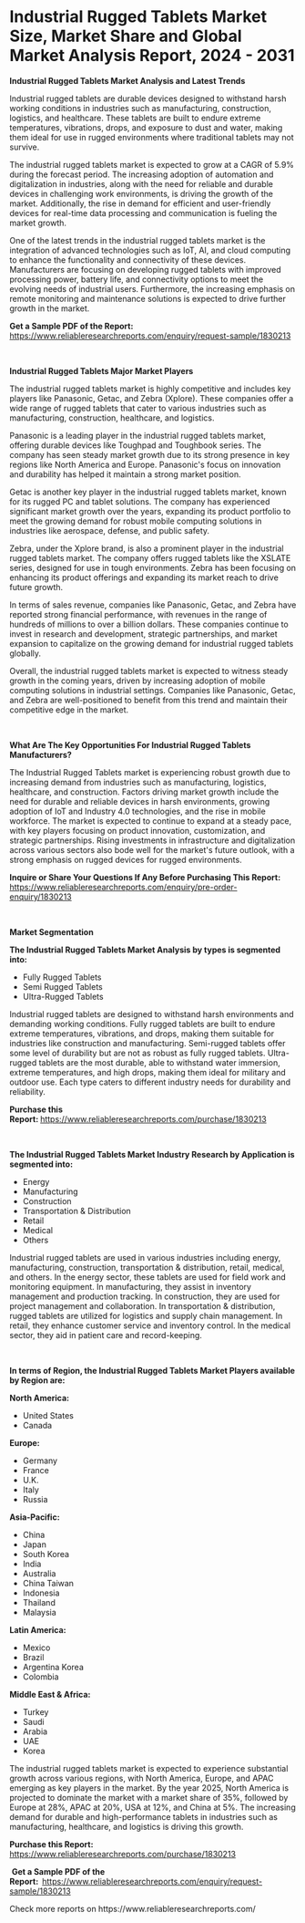 <p><h1>Industrial Rugged Tablets Market Size, Market Share and Global Market Analysis Report, 2024 - 2031</h1></p><p><strong>Industrial Rugged Tablets Market Analysis and Latest Trends</strong></p>
<p><p>Industrial rugged tablets are durable devices designed to withstand harsh working conditions in industries such as manufacturing, construction, logistics, and healthcare. These tablets are built to endure extreme temperatures, vibrations, drops, and exposure to dust and water, making them ideal for use in rugged environments where traditional tablets may not survive.</p><p>The industrial rugged tablets market is expected to grow at a CAGR of 5.9% during the forecast period. The increasing adoption of automation and digitalization in industries, along with the need for reliable and durable devices in challenging work environments, is driving the growth of the market. Additionally, the rise in demand for efficient and user-friendly devices for real-time data processing and communication is fueling the market growth.</p><p>One of the latest trends in the industrial rugged tablets market is the integration of advanced technologies such as IoT, AI, and cloud computing to enhance the functionality and connectivity of these devices. Manufacturers are focusing on developing rugged tablets with improved processing power, battery life, and connectivity options to meet the evolving needs of industrial users. Furthermore, the increasing emphasis on remote monitoring and maintenance solutions is expected to drive further growth in the market.</p></p>
<p><strong>Get a Sample PDF of the Report:&nbsp;</strong> <a href="https://www.reliableresearchreports.com/enquiry/request-sample/1830213">https://www.reliableresearchreports.com/enquiry/request-sample/1830213</a></p>
<p>&nbsp;</p>
<p><strong>Industrial Rugged Tablets Major Market Players</strong></p>
<p><p>The industrial rugged tablets market is highly competitive and includes key players like Panasonic, Getac, and Zebra (Xplore). These companies offer a wide range of rugged tablets that cater to various industries such as manufacturing, construction, healthcare, and logistics. </p><p>Panasonic is a leading player in the industrial rugged tablets market, offering durable devices like Toughpad and Toughbook series. The company has seen steady market growth due to its strong presence in key regions like North America and Europe. Panasonic's focus on innovation and durability has helped it maintain a strong market position.</p><p>Getac is another key player in the industrial rugged tablets market, known for its rugged PC and tablet solutions. The company has experienced significant market growth over the years, expanding its product portfolio to meet the growing demand for robust mobile computing solutions in industries like aerospace, defense, and public safety.</p><p>Zebra, under the Xplore brand, is also a prominent player in the industrial rugged tablets market. The company offers rugged tablets like the XSLATE series, designed for use in tough environments. Zebra has been focusing on enhancing its product offerings and expanding its market reach to drive future growth.</p><p>In terms of sales revenue, companies like Panasonic, Getac, and Zebra have reported strong financial performance, with revenues in the range of hundreds of millions to over a billion dollars. These companies continue to invest in research and development, strategic partnerships, and market expansion to capitalize on the growing demand for industrial rugged tablets globally.</p><p>Overall, the industrial rugged tablets market is expected to witness steady growth in the coming years, driven by increasing adoption of mobile computing solutions in industrial settings. Companies like Panasonic, Getac, and Zebra are well-positioned to benefit from this trend and maintain their competitive edge in the market.</p></p>
<p>&nbsp;</p>
<p><strong>What Are The Key Opportunities For Industrial Rugged Tablets Manufacturers?</strong></p>
<p><p>The Industrial Rugged Tablets market is experiencing robust growth due to increasing demand from industries such as manufacturing, logistics, healthcare, and construction. Factors driving market growth include the need for durable and reliable devices in harsh environments, growing adoption of IoT and Industry 4.0 technologies, and the rise in mobile workforce. The market is expected to continue to expand at a steady pace, with key players focusing on product innovation, customization, and strategic partnerships. Rising investments in infrastructure and digitalization across various sectors also bode well for the market's future outlook, with a strong emphasis on rugged devices for rugged environments.</p></p>
<p><strong>Inquire or Share Your Questions If Any Before Purchasing This Report:</strong> <a href="https://www.reliableresearchreports.com/enquiry/pre-order-enquiry/1830213">https://www.reliableresearchreports.com/enquiry/pre-order-enquiry/1830213</a></p>
<p>&nbsp;</p>
<p><strong>Market Segmentation</strong></p>
<p><strong>The Industrial Rugged Tablets Market Analysis by types is segmented into:</strong></p>
<p><ul><li>Fully Rugged Tablets</li><li>Semi Rugged Tablets</li><li>Ultra-Rugged Tablets</li></ul></p>
<p><p>Industrial rugged tablets are designed to withstand harsh environments and demanding working conditions. Fully rugged tablets are built to endure extreme temperatures, vibrations, and drops, making them suitable for industries like construction and manufacturing. Semi-rugged tablets offer some level of durability but are not as robust as fully rugged tablets. Ultra-rugged tablets are the most durable, able to withstand water immersion, extreme temperatures, and high drops, making them ideal for military and outdoor use. Each type caters to different industry needs for durability and reliability.</p></p>
<p><strong>Purchase this Report:&nbsp;</strong><a href="https://www.reliableresearchreports.com/purchase/1830213">https://www.reliableresearchreports.com/purchase/1830213</a></p>
<p>&nbsp;</p>
<p><strong>The Industrial Rugged Tablets Market Industry Research by Application is segmented into:</strong></p>
<p><ul><li>Energy</li><li>Manufacturing</li><li>Construction</li><li>Transportation & Distribution</li><li>Retail</li><li>Medical</li><li>Others</li></ul></p>
<p><p>Industrial rugged tablets are used in various industries including energy, manufacturing, construction, transportation & distribution, retail, medical, and others. In the energy sector, these tablets are used for field work and monitoring equipment. In manufacturing, they assist in inventory management and production tracking. In construction, they are used for project management and collaboration. In transportation & distribution, rugged tablets are utilized for logistics and supply chain management. In retail, they enhance customer service and inventory control. In the medical sector, they aid in patient care and record-keeping.</p></p>
<p>&nbsp;</p>
<p><strong>In terms of Region, the Industrial Rugged Tablets Market Players available by Region are:</strong></p>
<p>
    <p> <strong> North America: </strong>
        <ul>
            <li>United States</li>
            <li>Canada</li>
        </ul>
        </p> 
    <p> <strong> Europe: </strong>
        <ul>
            <li>Germany</li>
            <li>France</li>
            <li>U.K.</li>
            <li>Italy</li>
            <li>Russia</li>
        </ul>
        </p> 
    <p> <strong> Asia-Pacific: </strong>
        <ul>
            <li>China</li>
            <li>Japan</li>
            <li>South Korea</li>
            <li>India</li>
            <li>Australia</li>
            <li>China Taiwan</li>
            <li>Indonesia</li>
            <li>Thailand</li>
            <li>Malaysia</li>
        </ul>
        </p> 
    <p> <strong> Latin America: </strong>
        <ul>
            <li>Mexico</li>
            <li>Brazil</li>
            <li>Argentina Korea</li>
            <li>Colombia</li>
        </ul>
        </p> 
    <p> <strong> Middle East & Africa: </strong>
        <ul>
            <li>Turkey</li>
            <li>Saudi</li>
            <li>Arabia</li>
            <li>UAE</li>
            <li>Korea</li>
        </ul>
    </p>
    </p>
<p><p>The industrial rugged tablets market is expected to experience substantial growth across various regions, with North America, Europe, and APAC emerging as key players in the market. By the year 2025, North America is projected to dominate the market with a market share of 35%, followed by Europe at 28%, APAC at 20%, USA at 12%, and China at 5%. The increasing demand for durable and high-performance tablets in industries such as manufacturing, healthcare, and logistics is driving this growth.</p></p>
<p><strong>Purchase this Report: </strong><a href="https://www.reliableresearchreports.com/purchase/1830213">https://www.reliableresearchreports.com/purchase/1830213</a></p>
<p>&nbsp;<strong>Get a Sample PDF of the Report:&nbsp;&nbsp;</strong><a href="https://www.reliableresearchreports.com/enquiry/request-sample/1830213">https://www.reliableresearchreports.com/enquiry/request-sample/1830213</a></p>
<p><strong></strong></p>
<p>Check more reports on https://www.reliableresearchreports.com/</p>